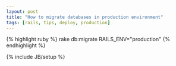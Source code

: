```yaml
---
layout: post
title: "How to migrate databases in production environment"
tags: [rails, tips, deploy, production]
---
```

{% highlight ruby %}
rake db:migrate RAILS_ENV="production"
{% endhighlight %}

{% include JB/setup %}
